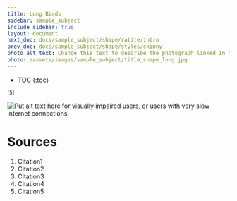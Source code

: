 ```yaml
---
title: Long Birds
sidebar: sample_subject
include_sidebar: true
layout: document
next_doc: docs/sample_subject/shape/ratite/intro
prev_doc: docs/sample_subject/shape/styles/skinny
photo_alt_text: Change this text to describe the photograph linked in "photo".
photo: /assets/images/sample_subject/title_shape_long.jpg
---
```


* TOC
{:toc}

<sup>[5]</sup>

<img src="/template-information-site/assets/images/sample_subject/bird_long.jpg" alt="Put alt text here for visually impaired users, or users with very slow internet connections."/>

# Sources

1. Citation1
2. Citation2
3. Citation3
4. Citation4
5. Citation5

